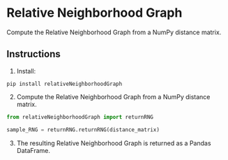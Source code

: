 # Relative Neighborhood Graph

Compute the Relative Neighborhood Graph from a NumPy distance matrix. 

## Instructions

1. Install:

```
pip install relativeNeighborhoodGraph
```

2. Compute the Relative Neighborhood Graph from a NumPy distance matrix.

```python
from relativeNeighborhoodGraph import returnRNG

sample_RNG = returnRNG.returnRNG(distance_matrix)
```

3. The resulting Relative Neighborhood Graph is returned as a Pandas DataFrame.